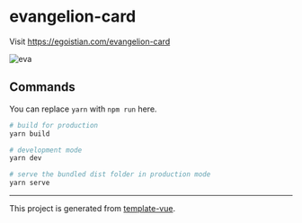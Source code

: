 # evangelion-card

Visit https://egoistian.com/evangelion-card

![eva](https://cloud.githubusercontent.com/assets/8784712/26240931/6b7611d2-3cb5-11e7-8193-36bc4b578d14.png)


## Commands

You can replace `yarn` with `npm run` here.

```bash
# build for production
yarn build

# development mode
yarn dev

# serve the bundled dist folder in production mode
yarn serve
```

---

This project is generated from [template-vue](https://github.com/egoist/template-vue).
